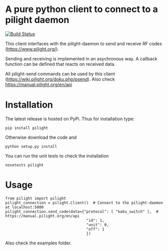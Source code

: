 # A pure python client to connect to a pilight daemon
[![Build Status](https://travis-ci.org/DavidLP/pilight.svg?branch=master)](https://travis-ci.org/DavidLP/pilight)

This client interfaces with the pilight-daemon to send and receive RF codes (https://www.pilight.org/).

Sending and receiving is implemented in an asychronous way. A callback function can be defined 
that reacts on received data.

All pilight-send commands can be used by this client (https://wiki.pilight.org/doku.php/psend). 
Also check https://manual.pilight.org/en/api

# Installation

The latest release is hosted on PyPi. Thus for installation type:
```
pip install pilight
```

Otherwise download the code and

```
python setup.py install
```

You can run the unit tests to check the installation

```
nosetests pilight
```

# Usage
```
from pilight import pilight
pilight_connection = pilight.Client()  # Connect to the pilight-daemon at localhost:5000
pilight_connection.send_code(data={"protocol": [ "kaku_switch" ],  #  https://manual.pilight.org/en/api
                                    "id": 1,
                                    "unit": 0,
                                    "off": 1
                                    })
```                         

Also check the examples folder.

